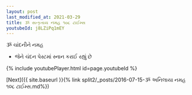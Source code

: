 ```yaml
---
layout: post
last_modified_at: 2021-03-29
title: ૐ સત્કૃતાય નમહ ૧૦૮ ટાઈમ્સ
youtubeId: j8LZiPq1mEY
---
```

 
 
 ૐ ચાંદનીને નમહ  
 
 -  જેને ચંદન પેસ્ટમાં સ્નાન કરાઈ રહ્યું છે 
 
  
 
  
 
 
 
 
 
 


{% include youtubePlayer.html id=page.youtubeId %}
 
[Next]({{ site.baseurl }}{% link  split2/_posts/2016-07-15-ૐ અનિલાયા નમહ ૧૦૮ ટાઈમ્સ.md%})
 
